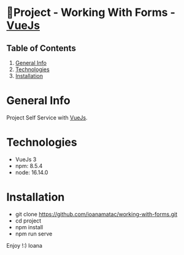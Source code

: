 # 🎸Project - Working With Forms - [VueJs](https://cli.vuejs.org/guide/creating-a-project.html)

## Table of Contents
1. [General Info](#general-info)
2. [Technologies](#technologies)
3. [Installation](#installation)

# General Info
Project Self Service with [VueJs](https://cli.vuejs.org/guide/creating-a-project.html).

# Technologies
* VueJs 3
* npm: 8.5.4
* node: 16.14.0

# Installation
* git clone https://github.com/ioanamatac/working-with-forms.git
* cd project
* npm install
* npm run serve



Enjoy !:)
Ioana